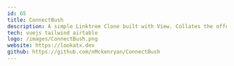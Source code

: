 ```yaml
---
id: 65
title: ConnectBush
description: A simple Linktree Clone built with View. Collates the offers of a Fictitious Company
tech: vuejs tailwind airtable
logo: /images/ConnectBush.png
website: https://lookatx.dev
github: https://github.com/nMckenryan/ConnectBush
---
```



